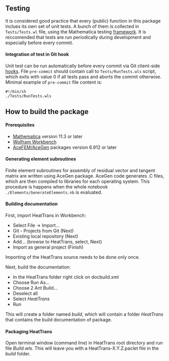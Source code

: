 ## Testing

It is considered good practice that every (public) function in this package inclues its own set of unit tests. 
A bunch of them is collected in `Tests/Tests.wl` file, using the Mathematica 
testing [framework](https://reference.wolfram.com/language/guide/SystematicTestingAndVerification.html). 
It is reccomended that tests are run periodically during development and especially before every commit. 

#### Integration of test in Git hook

Unit test can be run automatically before every commit via Git 
client-side [hooks](https://git-scm.com/book/en/v2/Customizing-Git-Git-Hooks). 
File `pre-commit` should contain call to `Tests/RunTests.wls` script, which exits with value 0 if all tests pass 
and aborts the commit otherwise. Minimal example of `pre-commit` file content is:

    #!/bin/sh
    ./Tests/RunTests.wls

## How to build the package

#### Prerequisites
* [Mathematica](https://www.wolfram.com/mathematica/) version 11.3 or later
* [Wolfram Workbench](https://www.wolfram.com/workbench/)
* [AceFEM/AceGen](http://symech.fgg.uni-lj.si/) packages version 6.912 or later

#### Generating element subroutines
Finite element subroutines for assembly of residual vector and tangent matrix are written using AceGen package. AceGen code generates .C files, which are then compiled to libraries for each operating system. This procedure is happens when the whole notebook `./Elements/GenerateElements.nb` is evaluated.

#### Building documentation
First, import HeatTrans in Workbench:

* Select File -> Import...
* Git - Projects from Git (Next)
* Existing local repository (Next)
* Add... (browse to HeatTrans, select, Next)
* Import as general project (Finish)

Importing of the HeatTrans source needs to be done only once.


Next, build the documentation:
  
* In the HeatTrans folder right click on docbuild.xml
* Choose Run As...
* Choose 2 Ant Build...
* Deselect all 
* Select *HeatTrans*
* Run


This will create a folder named _build_, which will contain a folder _HeatTrans_ that contains the build documentation 
of package.


#### Packaging HeatTrans

Open terminal window (command line) in HeatTrans root directory and run file _Build.wls_. 
This will leave you with a HeatTrans-X.Y.Z.paclet file in the _build_ folder.
